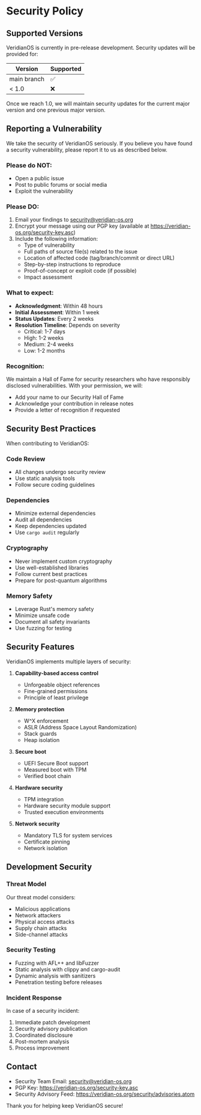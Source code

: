# Security Policy

## Supported Versions

VeridianOS is currently in pre-release development. Security updates will be provided for:

| Version | Supported          |
| ------- | ------------------ |
| main branch | :white_check_mark: |
| < 1.0   | :x:                |

Once we reach 1.0, we will maintain security updates for the current major version and one previous major version.

## Reporting a Vulnerability

We take the security of VeridianOS seriously. If you believe you have found a security vulnerability, please report it to us as described below.

### Please do NOT:

- Open a public issue
- Post to public forums or social media
- Exploit the vulnerability

### Please DO:

1. Email your findings to security@veridian-os.org
2. Encrypt your message using our PGP key (available at https://veridian-os.org/security-key.asc)
3. Include the following information:
   - Type of vulnerability
   - Full paths of source file(s) related to the issue
   - Location of affected code (tag/branch/commit or direct URL)
   - Step-by-step instructions to reproduce
   - Proof-of-concept or exploit code (if possible)
   - Impact assessment

### What to expect:

- **Acknowledgment**: Within 48 hours
- **Initial Assessment**: Within 1 week
- **Status Updates**: Every 2 weeks
- **Resolution Timeline**: Depends on severity
  - Critical: 1-7 days
  - High: 1-2 weeks
  - Medium: 2-4 weeks
  - Low: 1-2 months

### Recognition:

We maintain a Hall of Fame for security researchers who have responsibly disclosed vulnerabilities. With your permission, we will:

- Add your name to our Security Hall of Fame
- Acknowledge your contribution in release notes
- Provide a letter of recognition if requested

## Security Best Practices

When contributing to VeridianOS:

### Code Review

- All changes undergo security review
- Use static analysis tools
- Follow secure coding guidelines

### Dependencies

- Minimize external dependencies
- Audit all dependencies
- Keep dependencies updated
- Use `cargo audit` regularly

### Cryptography

- Never implement custom cryptography
- Use well-established libraries
- Follow current best practices
- Prepare for post-quantum algorithms

### Memory Safety

- Leverage Rust's memory safety
- Minimize unsafe code
- Document all safety invariants
- Use fuzzing for testing

## Security Features

VeridianOS implements multiple layers of security:

1. **Capability-based access control**
   - Unforgeable object references
   - Fine-grained permissions
   - Principle of least privilege

2. **Memory protection**
   - W^X enforcement
   - ASLR (Address Space Layout Randomization)
   - Stack guards
   - Heap isolation

3. **Secure boot**
   - UEFI Secure Boot support
   - Measured boot with TPM
   - Verified boot chain

4. **Hardware security**
   - TPM integration
   - Hardware security module support
   - Trusted execution environments

5. **Network security**
   - Mandatory TLS for system services
   - Certificate pinning
   - Network isolation

## Development Security

### Threat Model

Our threat model considers:
- Malicious applications
- Network attackers
- Physical access attacks
- Supply chain attacks
- Side-channel attacks

### Security Testing

- Fuzzing with AFL++ and libFuzzer
- Static analysis with clippy and cargo-audit
- Dynamic analysis with sanitizers
- Penetration testing before releases

### Incident Response

In case of a security incident:
1. Immediate patch development
2. Security advisory publication
3. Coordinated disclosure
4. Post-mortem analysis
5. Process improvement

## Contact

- Security Team Email: security@veridian-os.org
- PGP Key: https://veridian-os.org/security-key.asc
- Security Advisory Feed: https://veridian-os.org/security/advisories.atom

Thank you for helping keep VeridianOS secure!